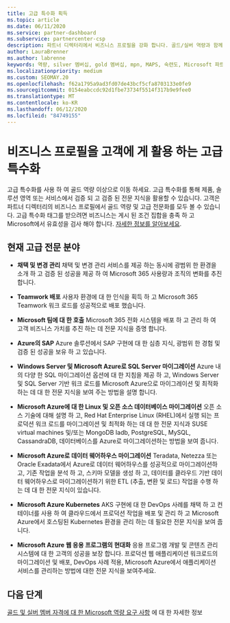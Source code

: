 ```yaml
---
title: 고급 특수화 획득
ms.topic: article
ms.date: 06/11/2020
ms.service: partner-dashboard
ms.subservice: partnercenter-csp
description: 파트너 디렉터리에서 비즈니스 프로필을 강화 합니다. 골드/실버 역량과 함께 고급 특수화를 획득 하는 방법을 알아보세요.
author: LauraBrenner
ms.author: labrenne
keywords: 역량, silver 멤버십, gold 멤버십, mpn, MAPS, 숙련도, Microsoft 파트너 네트워크, 네트워크 멤버십, 고급 전문 분야
ms.localizationpriority: medium
ms.custom: SEOMAY.20
ms.openlocfilehash: f62a1795a9ad3fd07de43bcf5cfa8703133e0fe9
ms.sourcegitcommit: 0154eabccdc92d1fbe73734f5514f317b9e9fee0
ms.translationtype: MT
ms.contentlocale: ko-KR
ms.lasthandoff: 06/12/2020
ms.locfileid: "84749155"
---
```

# <a name="advanced-specializations-help-your-business-profile-stand-out-to-customers"></a>비즈니스 프로필을 고객에 게 활용 하는 고급 특수화

고급 특수화를 사용 하 여 골드 역량 이상으로 이동 하세요. 고급 특수화를 통해 제품, 솔루션 영역 또는 서비스에서 검증 되 고 검증 된 전문 지식을 활용할 수 있습니다. 고객은 파트너 디렉터리의 비즈니스 프로필에서 골드 역량 및 고급 전문화를 모두 볼 수 있습니다. 고급 특수화 태그를 받으려면 비즈니스는 게시 된 조건 집합을 충족 하 고 Microsoft에서 유효성을 검사 해야 합니다. [자세한 정보를 알아보세요](https://partner.microsoft.com/membership/advanced-specialization).

## <a name="the-current-advanced-specializations"></a>현재 고급 전문 분야

- **채택 및 변경 관리** 채택 및 변경 관리 서비스를 제공 하는 동시에 광범위 한 환경을 소개 하 고 검증 된 성공을 제공 하 여 Microsoft 365 사용량과 조직의 변화를 추진 합니다.

- **Teamwork 배포** 사용자 환경에 대 한 인식을 획득 하 고 Microsoft 365 Teamwork 워크 로드를 성공적으로 배포 했습니다.

- **Microsoft 팀에 대 한 호출** Microsoft 365 전화 시스템을 배포 하 고 관리 하 여 고객 비즈니스 가치를 추진 하는 데 전문 지식을 증명 합니다.

- **Azure의 SAP** Azure 솔루션에서 SAP 구현에 대 한 심층 지식, 광범위 한 경험 및 검증 된 성공을 보유 하 고 있습니다. 

- **Windows Server 및 Microsoft Azure로 SQL Server 마이그레이션** Azure 내의 다양 한 SQL 마이그레이션 옵션에 대 한 지침을 제공 하 고, Windows Server 및 SQL Server 기반 워크 로드를 Microsoft Azure으로 마이그레이션 및 최적화 하는 데 대 한 전문 지식을 보여 주는 방법을 설명 합니다. 

- **Microsoft Azure에 대 한 Linux 및 오픈 소스 데이터베이스 마이그레이션** 오픈 소스 기술에 대해 설명 하 고, Red Hat Enterprise Linux (RHEL)에서 실행 되는 프로덕션 워크 로드를 마이그레이션 및 최적화 하는 데 대 한 전문 지식과 SUSE virtual machines 및/또는 MongoDB Iadb, PostgreSQL, MySQL, CassandraDB, 데이터베이스를 Azure로 마이그레이션하는 방법을 보여 줍니다.

- **Microsoft Azure로 데이터 웨어하우스 마이그레이션** Teradata, Netezza 또는 Oracle Exadata에서 Azure로 데이터 웨어하우스를 성공적으로 마이그레이션하고, 기존 작업을 분석 하 고, 스키마 모델을 생성 하 고, 데이터를 클라우드 기반 데이터 웨어하우스로 마이그레이션하기 위한 ETL (추출, 변환 및 로드) 작업을 수행 하는 데 대 한 전문 지식이 있습니다.

- **Microsoft Azure Kubernetes** AKS 구현에 대 한 DevOps 사례를 채택 하 고 컨테이너를 사용 하 여 클라우드에서 프로덕션 작업을 배포 및 관리 하 고 Microsoft Azure에서 호스팅된 Kubernetes 환경을 관리 하는 데 필요한 전문 지식을 보여 줍니다.

- **Microsoft Azure 웹 응용 프로그램의 현대화** 응용 프로그램 개발 및 콘텐츠 관리 시스템에 대 한 고객의 성공을 보장 합니다. 프로덕션 웹 애플리케이션 워크로드의 마이그레이션 및 배포, DevOps 사례 적용, Microsoft Azure에서 애플리케이션 서비스를 관리하는 방법에 대한 전문 지식을 보여주세요.

 ## <a name="next-steps"></a>다음 단계

 [골드 및 실버 멤버 자격에 대 한 Microsoft 역량 요구 사항](learn-about-competencies.md) 에 대 한 자세한 정보